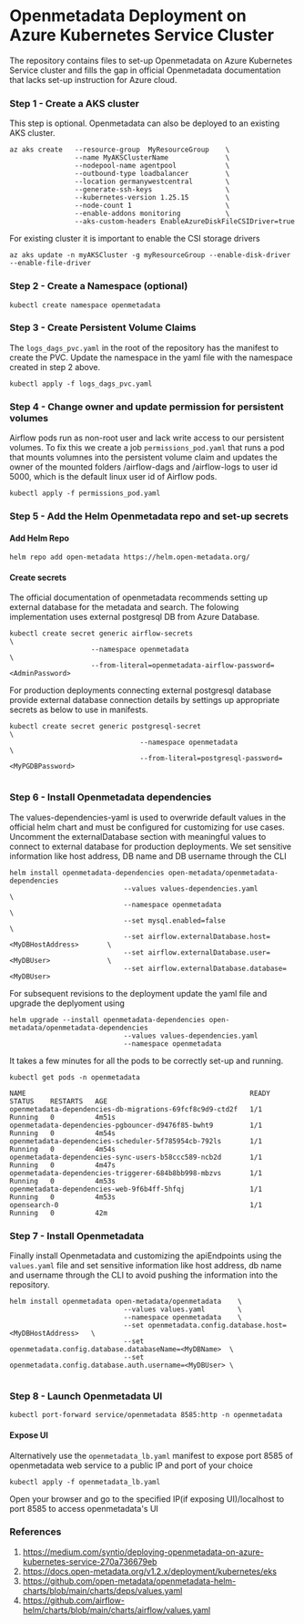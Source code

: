 
# Openmetadata Deployment on Azure Kubernetes Service Cluster
The repository contains files to set-up Openmetadata on Azure Kubernetes Service cluster and fills the gap in official Openmetadata documentation that lacks set-up instruction for Azure cloud.


### Step 1 - Create a AKS cluster
This step is optional. Openmetadata can also be deployed to an existing AKS cluster.
```azure-cli
az aks create   --resource-group  MyResourceGroup    \
                --name MyAKSClusterName              \
                --nodepool-name agentpool            \
                --outbound-type loadbalancer         \
                --location germanywestcentral        \
                --generate-ssh-keys                  \
    	        --kubernetes-version 1.25.15         \
		        --node-count 1                       \
		        --enable-addons monitoring           \
		        --aks-custom-headers EnableAzureDiskFileCSIDriver=true
```
For existing cluster it is important to enable the CSI storage drivers
```azure-cli
az aks update -n myAKSCluster -g myResourceGroup --enable-disk-driver --enable-file-driver
```

### Step 2 - Create a Namespace (optional)
```azure-cli
kubectl create namespace openmetadata
```

### Step 3 - Create Persistent Volume Claims
The `logs_dags_pvc.yaml` in the root of the repository has the manifest to create the PVC. Update the namespace in the yaml file with the namespace created in step 2 above. 
```azure-cli
kubectl apply -f logs_dags_pvc.yaml
```

### Step 4 - Change owner and update permission for persistent volumes
Airflow pods run as non-root user and lack write access to our persistent volumes. To fix this we create a job `permissions_pod.yaml` that runs a pod that mounts volumnes into the persistent volume claim and updates the owner of the mounted folders /airflow-dags and /airflow-logs to user id 5000, which is the default linux user id of Airflow pods.
```azure-cli
kubectl apply -f permissions_pod.yaml
```

### Step 5 - Add the Helm Openmetadata repo and set-up secrets
#### Add Helm Repo
``` azure-cli
helm repo add open-metadata https://helm.open-metadata.org/
```
#### Create secrets
The official documentation of openmetadata recommends setting up external database for the metadata and search. The folowing implementation uses external postgresql DB from Azure Database.

```azure-cli
kubectl create secret generic airflow-secrets                                    \
                    --namespace openmetadata                                     \
                    --from-literal=openmetadata-airflow-password=<AdminPassword> 
```
For production deployments connecting external postgresql database provide external database connection details by settings up appropriate secrets as below to use in manifests.

```azure-cli
kubectl create secret generic postgresql-secret                                       \
                                --namespace openmetadata                              \
                                --from-literal=postgresql-password=<MyPGDBPassword>   
 
```

### Step 6 - Install Openmetadata dependencies
The values-dependencies-yaml is used to overwride default values in the official helm chart and must be configured for customizing for use cases. Uncomment the externalDatabase section with meaningful values to connect to external database for production deployments. We set sensitive information like host address, DB name and DB username through the CLI

```azure-cli
helm install openmetadata-dependencies open-metadata/openmetadata-dependencies  
                            --values values-dependencies.yaml                           \
                            --namespace openmetadata                                    \
                            --set mysql.enabled=false                                   \
                            --set airflow.externalDatabase.host=<MyDBHostAddress>       \
                            --set airflow.externalDatabase.user=<MyDBUser>              \
                            --set airflow.externalDatabase.database=<MyDBUser>          

```

For subsequent revisions to the deployment update the yaml file and upgrade the deplyoment using
```azure-cli
helm upgrade --install openmetadata-dependencies open-metadata/openmetadata-dependencies 
                            --values values-dependencies.yaml 
                            --namespace openmetadata
```

It takes a few minutes for all the pods to be correctly set-up and running.
```azure-cli
kubectl get pods -n openmetadata 
```
```
NAME                                                       READY   STATUS    RESTARTS   AGE
openmetadata-dependencies-db-migrations-69fcf8c9d9-ctd2f   1/1     Running   0          4m51s
openmetadata-dependencies-pgbouncer-d9476f85-bwht9         1/1     Running   0          4m54s
openmetadata-dependencies-scheduler-5f785954cb-792ls       1/1     Running   0          4m54s
openmetadata-dependencies-sync-users-b58ccc589-ncb2d       1/1     Running   0          4m47s
openmetadata-dependencies-triggerer-684b8bb998-mbzvs       1/1     Running   0          4m53s
openmetadata-dependencies-web-9f6b4ff-5hfqj                1/1     Running   0          4m53s
opensearch-0                                               1/1     Running   0          42m

```

### Step 7 - Install Openmetadata
Finally install Openmetadata and customizing the apiEndpoints using the `values.yaml` file and set sensitive information like host address, db name and username through the CLI to avoid pushing the information into the repository.
```azure-cli
helm install openmetadata open-metadata/openmetadata    \
                            --values values.yaml        \
                            --namespace openmetadata    \
                            --set openmetadata.config.database.host=<MyDBHostAddress>   \
                            --set openmetadata.config.database.databaseName=<MyDBName>  \
                            --set openmetadata.config.database.auth.username=<MyDBUser> \
                                                       
 ```
### Step 8 - Launch Openmetadata UI

```azure-cli
kubectl port-forward service/openmetadata 8585:http -n openmetadata
```
#### Expose UI 
Alternatively use the `openmetadata_lb.yaml` manifest to expose port 8585 of openmetadata web service to a public IP and port of your choice
```azure-cli
kubectl apply -f openmetadata_lb.yaml
```
Open your browser and go to the specified IP(if exposing UI)/localhost to port 8585 to access openmetadata's UI

### References
1. https://medium.com/syntio/deploying-openmetadata-on-azure-kubernetes-service-270a736679eb
2. https://docs.open-metadata.org/v1.2.x/deployment/kubernetes/eks
3. https://github.com/open-metadata/openmetadata-helm-charts/blob/main/charts/deps/values.yaml
4. https://github.com/airflow-helm/charts/blob/main/charts/airflow/values.yaml